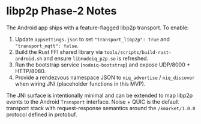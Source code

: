 # libp2p Phase-2 Notes

The Android app ships with a feature-flagged libp2p transport. To enable:

1. Update `appsettings.json` to set `"transport_libp2p": true` and `"transport_mqtt": false`.
2. Build the Rust FFI shared library via `tools/scripts/build-rust-android.sh` and ensure `libnodeiq_p2p.so` is refreshed.
3. Run the bootstrap service (`nodeiq-bootstrap`) and expose UDP/8000 + HTTP/8080.
4. Provide a rendezvous namespace JSON to `niq_advertise` / `niq_discover` when wiring JNI (placeholder functions in this MVP).

The JNI surface is intentionally minimal and can be extended to map libp2p events to the Android `Transport` interface. Noise + QUIC is the default transport stack with request-response semantics around the `/kmarket/1.0.0` protocol defined in protobuf.
